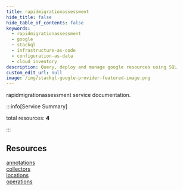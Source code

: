 ```yaml
---
title: rapidmigrationassessment
hide_title: false
hide_table_of_contents: false
keywords:
  - rapidmigrationassessment
  - google
  - stackql
  - infrastructure-as-code
  - configuration-as-data
  - cloud inventory
description: Query, deploy and manage google resources using SQL
custom_edit_url: null
image: /img/stackql-google-provider-featured-image.png
---
```


rapidmigrationassessment service documentation.

:::info[Service Summary]

total resources: __4__  

:::

## Resources
<div class="row">
<div class="providerDocColumn">
<a href="/services/rapidmigrationassessment/annotations/">annotations</a><br />
<a href="/services/rapidmigrationassessment/collectors/">collectors</a>
</div>
<div class="providerDocColumn">
<a href="/services/rapidmigrationassessment/locations/">locations</a><br />
<a href="/services/rapidmigrationassessment/operations/">operations</a>
</div>
</div>